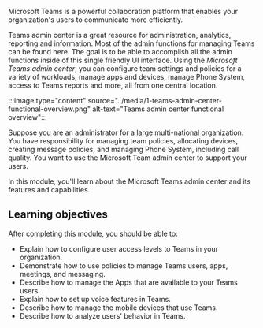 Microsoft Teams is a powerful collaboration platform that enables your organization's users to communicate more efficiently. 

Teams admin center is a great resource for administration, analytics, reporting and information. Most of the admin functions for managing Teams can be found here. 
The goal is to be able to accomplish all the admin functions inside of this single friendly UI interface.  Using the *Microsoft Teams admin center*, you can configure team settings and policies for a variety of workloads, manage apps and devices, manage Phone System, access to Teams reports and more, all from one central location.

:::image type="content" source="../media/1-teams-admin-center-functional-overview.png" alt-text="Teams admin center functional overview":::

Suppose you are an administrator for a large multi-national organization. You have responsibility for managing team policies, allocating devices, creating message policies, and managing Phone System, including call quality. You want to use the Microsoft Team admin center to support your users.

In this module, you'll learn about the Microsoft Teams admin center and its features and capabilities.

## Learning objectives

After completing this module, you should be able to:

- Explain how to configure user access levels to Teams in your organization.
- Demonstrate how to use policies to manage Teams users, apps, meetings, and messaging.
- Describe how to manage the Apps that are available to your Teams users.
- Explain how to set up voice features in Teams.
- Describe how to manage the mobile devices that use Teams.
- Describe how to analyze users' behavior in Teams.
